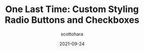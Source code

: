 ---
author: scottohara
date: 2021-09-24
permalink: false
tags:
  - css
  - forms
  - accessibility
target_url: https://www.scottohara.me/blog/2021/09/24/custom-radio-checkbox-again.html
title: "One Last Time: Custom Styling Radio Buttons and Checkboxes"
---